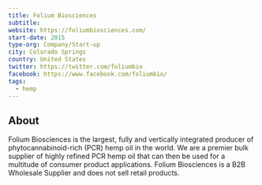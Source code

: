 ```yaml
---
title: Folium Biosciences
subtitle: 
website: https://foliumbiosciences.com/
start-date: 2015
type-org: Company/Start-up
city: Colorado Springs
country: United States
twitter: https://twitter.com/foliumbio
facebook: https://www.facebook.com/foliumbio/
tags:
  - hemp
---
```


## About
Folium Biosciences is the largest, fully and vertically integrated producer of phytocannabinoid-rich (PCR) hemp oil in the world. We are a premier bulk supplier of highly refined PCR hemp oil that can then be used for a multitude of consumer product applications.
Folium Biosciences is a B2B Wholesale Supplier and does not sell retail products.


